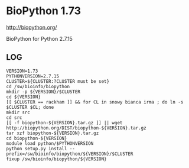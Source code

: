BioPython 1.73
==============

<http://biopython.org/>

BioPython for Python 2.7.15

LOG
---

    VERSION=1.73
    PYTHONVERSION=2.7.15
    CLUSTER=${CLUSTER:?CLUSTER must be set}
    cd /sw/bioinfo/biopython
    mkdir -p ${VERSION}/$CLUSTER
    cd ${VERSION}
    [[ $CLUSTER == rackham ]] && for CL in snowy bianca irma ; do ln -s $CLUSTER $CL; done
    mkdir src
    cd src
    [[ -f biopython-${VERSION}.tar.gz ]] || wget http://biopython.org/DIST/biopython-${VERSION}.tar.gz
    tar xzf biopython-${VERSION}.tar.gz
    cd biopython-${VERSION}
    module load python/$PYTHONVERSION
    python setup.py install --prefix=/sw/bioinfo/biopython/${VERSION}/$CLUSTER
    fixup /sw/bioinfo/biopython/${VERSION}

